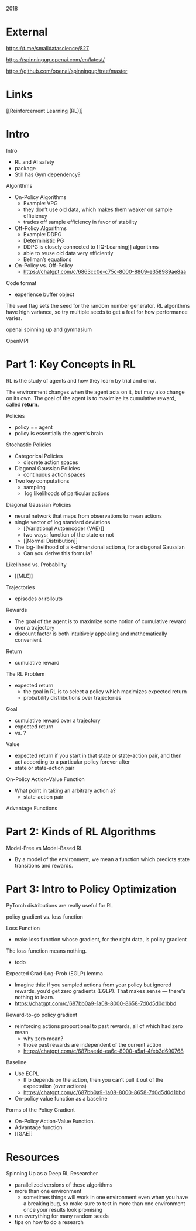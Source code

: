 
2018

# External

https://t.me/smalldatascience/827

https://spinningup.openai.com/en/latest/

https://github.com/openai/spinningup/tree/master

# Links

[[Reinforcement Learning (RL)]]

# Intro

Intro
- RL and AI safety
- package
- Still has Gym dependency?

Algorithms
- On-Policy Algorithms
	- Example: VPG
	- they don’t use old data, which makes them weaker on sample efficiency
	- trades off sample efficiency in favor of stability
- Off-Policy Algorithms
	- Example: DDPG
	- Deterministic PG
	- DDPG is closely connected to  [[Q-Learning]] algorithms
	- able to reuse old data very efficiently
	- Bellman’s equations
- On-Policy vs. Off-Policy 
	- https://chatgpt.com/c/6863cc0e-c75c-8000-8809-e358989ae8aa


Code format
- experience buffer object


The `seed` flag sets the seed for the random number generator. RL algorithms have high variance, so try multiple seeds to get a feel for how performance varies.

openai spinning up and gymnasium

OpenMPI


# Part 1: Key Concepts in RL


RL is the study of agents and how they learn by trial and error.

The environment changes when the agent acts on it, but may also change on its own.
The goal of the agent is to maximize its cumulative reward, called **return**.

Policies
- policy == agent
- policy is essentially the agent’s brain

Stochastic Policies
- Categorical Policies
	- discrete action spaces
- Diagonal Gaussian Policies
	- continuous action spaces
- Two key computations
	- sampling
	-  log likelihoods of particular actions

Diagonal Gaussian Policies
- neural network that maps from observations to mean actions
- single vector of log standard deviations
	- [[Variational Autoencoder (VAE)]]
	- two ways: function of the state or not
	- [[Normal Distribution]]
- The log-likelihood of a k-dimensional action a, for a diagonal Gaussian
	- Can you derive this formula?

Likelihood vs. Probability
- [[MLE]]

Trajectories
- episodes or rollouts

Rewards
- The goal of the agent is to maximize some notion of cumulative reward over a trajectory
- discount factor is both intuitively appealing and mathematically convenient

Return
- cumulative reward

The RL Problem
- expected return
	- the goal in RL is to select a policy which maximizes expected return
	- probability distributions over trajectories

Goal
- cumulative reward over a trajectory
- expected return
- vs. ?

Value
- expected return if you start in that state or state-action pair, and then act according to a particular policy forever after
- state or state-action pair

On-Policy Action-Value Function
- What point in taking an arbitrary action a? 
	- state-action pair

Advantage Functions


# Part 2: Kinds of RL Algorithms

Model-Free vs Model-Based RL
- By a model of the environment, we mean a function which predicts state transitions and rewards.


# Part 3: Intro to Policy Optimization


PyTorch distributions are really useful for RL

policy gradient vs. loss function

Loss Function
- make loss function whose gradient, for the right data, is policy gradient

The loss function means nothing.
- todo

Expected Grad-Log-Prob (EGLP) lemma
- Imagine this: if you sampled actions from your policy but ignored rewards, you’d get zero gradients (EGLP). That makes sense — there's nothing to learn.
- https://chatgpt.com/c/687bb0a9-1a08-8000-8658-7d0d5d0d1bbd

Reward-to-go policy gradient
- reinforcing actions proportional to past rewards, all of which had zero mean
	- why zero mean?
	- those past rewards are independent of the current action
	- https://chatgpt.com/c/687bae4d-ea6c-8000-a5af-4feb3d690768

Baseline
- Use EGPL
	- If b depends on the action, then you can’t pull it out of the expectation (over actions)
	- https://chatgpt.com/c/687bb0a9-1a08-8000-8658-7d0d5d0d1bbd
- On-policy value function as a baseline 


Forms of the Policy Gradient
- On-Policy Action-Value Function.
- Advantage function
- [[GAE]]

# Resources

Spinning Up as a Deep RL Researcher
- parallelized versions of these algorithms
- more than one environment
	- sometimes things will work in one environment even when you have a breaking bug, so make sure to test in more than one environment once your results look promising
- run everything for many random seeds
- tips on how to do a research

